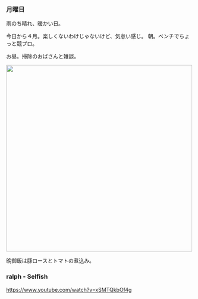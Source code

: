 ### 月曜日

雨のち晴れ、暖かい日。

今日から４月。楽しくないわけじゃないけど、気怠い感じ。
朝。ベンチでちょっと競プロ。

お昼。掃除のおばさんと雑談。

<img src="https://i.imgur.com/e9v5v4e.jpg" width="500">

晩御飯は豚ロースとトマトの煮込み。

### ralph - Selfish

https://www.youtube.com/watch?v=xSMTQkbOf4g